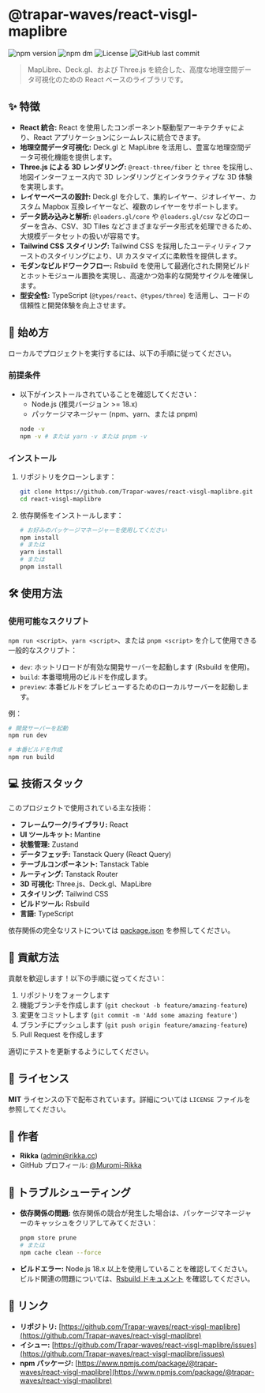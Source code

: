 # @trapar-waves/react-visgl-maplibre

![npm version](https://img.shields.io/npm/v/@trapar-waves/react-visgl-maplibre)
![npm dm](https://img.shields.io/npm/dm/@trapar-waves/react-visgl-maplibre)
![License](https://img.shields.io/badge/license-MIT-green)
![GitHub last commit](https://img.shields.io/github/last-commit/Trapar-waves/react-visgl-maplibre)

> MapLibre、Deck.gl、および Three.js を統合した、高度な地理空間データ可視化のための React ベースのライブラリです。

## ✨ 特徴

* **React 統合:** React を使用したコンポーネント駆動型アーキテクチャにより、React アプリケーションにシームレスに統合できます。
* **地理空間データ可視化:** Deck.gl と MapLibre を活用し、豊富な地理空間データ可視化機能を提供します。
* **Three.js による 3D レンダリング:** `@react-three/fiber` と `three` を採用し、地図インターフェース内で 3D レンダリングとインタラクティブな 3D 体験を実現します。
* **レイヤーベースの設計:** Deck.gl を介して、集約レイヤー、ジオレイヤー、カスタム Mapbox 互換レイヤーなど、複数のレイヤーをサポートします。
* **データ読み込みと解析:** `@loaders.gl/core` や `@loaders.gl/csv` などのローダーを含み、CSV、3D Tiles などさまざまなデータ形式を処理できるため、大規模データセットの扱いが容易です。
* **Tailwind CSS スタイリング:** Tailwind CSS を採用したユーティリティファーストのスタイリングにより、UI カスタマイズに柔軟性を提供します。
* **モダンなビルドワークフロー:** Rsbuild を使用して最適化された開発ビルドとホットモジュール置換を実現し、高速かつ効率的な開発サイクルを確保します。
* **型安全性:** TypeScript (`@types/react`、`@types/three`) を活用し、コードの信頼性と開発体験を向上させます。

## 🚀 始め方

ローカルでプロジェクトを実行するには、以下の手順に従ってください。

### 前提条件

* 以下がインストールされていることを確認してください：
    * Node.js (推奨バージョン >= 18.x)
    * パッケージマネージャー (npm、yarn、または pnpm)
    ```bash
    node -v
    npm -v # または yarn -v または pnpm -v
    ```

### インストール

1. リポジトリをクローンします：
    ```bash
    git clone https://github.com/Trapar-waves/react-visgl-maplibre.git
    cd react-visgl-maplibre
    ```
2. 依存関係をインストールします：
    ```bash
    # お好みのパッケージマネージャーを使用してください
    npm install
    # または
    yarn install
    # または
    pnpm install
    ```

## 🛠️ 使用方法

### 使用可能なスクリプト

`npm run <script>`、`yarn <script>`、または `pnpm <script>` を介して使用できる一般的なスクリプト：

* `dev`: ホットリロードが有効な開発サーバーを起動します (Rsbuild を使用)。
* `build`: 本番環境用のビルドを作成します。
* `preview`: 本番ビルドをプレビューするためのローカルサーバーを起動します。

例：
```bash
# 開発サーバーを起動
npm run dev

# 本番ビルドを作成
npm run build
```

## 💻 技術スタック

このプロジェクトで使用されている主な技術：

* **フレームワーク/ライブラリ:** React
* **UI ツールキット:** Mantine
* **状態管理:** Zustand
* **データフェッチ:** Tanstack Query (React Query)
* **テーブルコンポーネント:** Tanstack Table
* **ルーティング:** Tanstack Router
* **3D 可視化:** Three.js、Deck.gl、MapLibre
* **スタイリング:** Tailwind CSS
* **ビルドツール:** Rsbuild
* **言語:** TypeScript

依存関係の完全なリストについては [package.json](package.json) を参照してください。

## 🤝 貢献方法

貢献を歓迎します！以下の手順に従ってください：

1. リポジトリをフォークします
2. 機能ブランチを作成します (`git checkout -b feature/amazing-feature`)
3. 変更をコミットします (`git commit -m 'Add some amazing feature'`)
4. ブランチにプッシュします (`git push origin feature/amazing-feature`)
5. Pull Request を作成します

適切にテストを更新するようにしてください。

## 📄 ライセンス

**MIT** ライセンスの下で配布されています。詳細については `LICENSE` ファイルを参照してください。

## 👤 作者

* **Rikka** ([admin@rikka.cc](mailto:admin@rikka.cc))
* GitHub プロフィール: [@Muromi-Rikka](https://github.com/Muromi-Rikka)

## 🚧 トラブルシューティング

* **依存関係の問題:** 依存関係の競合が発生した場合は、パッケージマネージャーのキャッシュをクリアしてみてください：
  ```bash
  pnpm store prune
  # または
  npm cache clean --force
  ```

* **ビルドエラー:** Node.js 18.x 以上を使用していることを確認してください。ビルド関連の問題については、[Rsbuild ドキュメント](https://rsbuild.dev/) を確認してください。

## 🔗 リンク

* **リポジトリ:** [https://github.com/Trapar-waves/react-visgl-maplibre](https://github.com/Trapar-waves/react-visgl-maplibre)
* **イシュー:** [https://github.com/Trapar-waves/react-visgl-maplibre/issues](https://github.com/Trapar-waves/react-visgl-maplibre/issues)
* **npm パッケージ:** [https://www.npmjs.com/package/@trapar-waves/react-visgl-maplibre](https://www.npmjs.com/package/@trapar-waves/react-visgl-maplibre)
